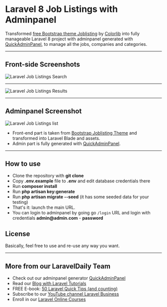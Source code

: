 # Laravel 8 Job Listings with Adminpanel

Transformed [free Bootstrap theme Joblisting](https://colorlib.com/wp/template/joblisting/) by [Colorlib](https://colorlib.com/wp/) into fully manageable Laravel 8 project with adminpanel generated with [QuickAdminPanel](https://quickadminpanel.com), 
to manage all the jobs, companies and categories.

- - - - -

## Front-side Screenshots 

![Laravel Job Listings Search](https://laraveldaily.com/wp-content/uploads/2019/10/Screen-Shot-2019-10-29-at-9.50.52-AM.png)

- - - - -

![Laravel Job Listings Results](https://laraveldaily.com/wp-content/uploads/2019/10/Screen-Shot-2019-10-29-at-9.49.05-AM.png)

- - - - -

## Adminpanel Screenshot

![Laravel Job Listings list](https://laraveldaily.com/wp-content/uploads/2019/10/Screen-Shot-2019-10-29-at-9.49.25-AM.png)

- Front-end part is taken from [Bootstrap Joblisting Theme](https://colorlib.com/wp/template/joblisting/) and transformed into Laravel Blade and assets.
- Admin part is fully generated with [QuickAdminPanel](https://2019.quickadminpanel.com).

---

## How to use

- Clone the repository with __git clone__
- Copy __.env.example__ file to __.env__ and edit database credentials there
- Run __composer install__
- Run __php artisan key:generate__
- Run __php artisan migrate --seed__ (it has some seeded data for your testing)
- That's it: launch the main URL. 
- You can login to adminpanel by going go `/login` URL and login with credentials __admin@admin.com__ - __password__

## License

Basically, feel free to use and re-use any way you want.

---

## More from our LaravelDaily Team

- Check out our adminpanel generator [QuickAdminPanel](https://quickadminpanel.com)
- Read our [Blog with Laravel Tutorials](https://laraveldaily.com)
- FREE E-book: [50 Laravel Quick Tips (and counting)](https://laraveldaily.com/free-e-book-40-laravel-quick-tips-and-counting/)
- Subscribe to our [YouTube channel Laravel Business](https://www.youtube.com/channel/UCTuplgOBi6tJIlesIboymGA)
- Enroll in our [Laravel Online Courses](https://laraveldaily.teachable.com/)

